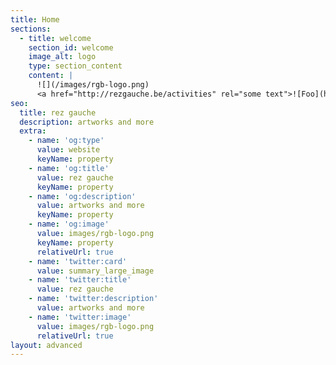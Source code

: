 ```yaml
---
title: Home
sections:
  - title: welcome
    section_id: welcome
    image_alt: logo
    type: section_content
    content: |
      ![](/images/rgb-logo.png)
      <a href="http://rezgauche.be/activities" rel="some text">![Foo](http://www.google.com.au/images/nav_logo7.png)</a>
seo:
  title: rez gauche
  description: artworks and more
  extra:
    - name: 'og:type'
      value: website
      keyName: property
    - name: 'og:title'
      value: rez gauche
      keyName: property
    - name: 'og:description'
      value: artworks and more
      keyName: property
    - name: 'og:image'
      value: images/rgb-logo.png
      keyName: property
      relativeUrl: true
    - name: 'twitter:card'
      value: summary_large_image
    - name: 'twitter:title'
      value: rez gauche
    - name: 'twitter:description'
      value: artworks and more
    - name: 'twitter:image'
      value: images/rgb-logo.png
      relativeUrl: true
layout: advanced
---
```

